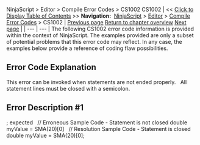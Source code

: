 ﻿
NinjaScript > Editor > Compile Error Codes > CS1002
CS1002
| << [Click to Display Table of Contents](cs1002.md) >> **Navigation:**     [NinjaScript](ninjascript.md) > [Editor](editor.md) > [Compile Error Codes](compile_error_codes.md) > CS1002 | [Previous page](cs0443.md) [Return to chapter overview](compile_error_codes.md) [Next page](cs1061.md) |
| --- | --- |
The following CS1002 error code information is provided within the context of NinjaScript. The examples provided are only a subset of potential problems that this error code may reflect. In any case, the examples below provide a reference of coding flaw possibilities.
 
## Error Code Explanation
This error can be invoked when statements are not ended properly.
 
All statement lines must be closed with a semicolon.
 
## Error Description #1 
; expected
 
// Erroneous Sample Code - Statement is not closed
double myValue = SMA(20)[0]
 
// Resolution Sample Code - Statement is closed
double myValue = SMA(20)[0];

